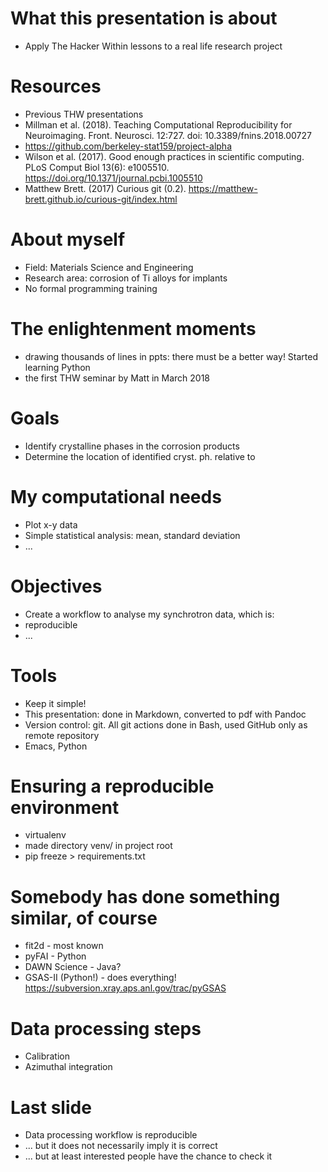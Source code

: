 # What this presentation is about

- Apply The Hacker Within lessons to a real life research project

# Resources

- Previous THW presentations
- Millman et al. (2018). Teaching Computational Reproducibility for Neuroimaging. Front. Neurosci. 12:727. doi: 10.3389/fnins.2018.00727
- https://github.com/berkeley-stat159/project-alpha
- Wilson et al. (2017). Good enough practices in scientific computing. PLoS Comput Biol 13(6): e1005510. https://doi.org/10.1371/journal.pcbi.1005510
- Matthew Brett. (2017) Curious git (0.2). https://matthew-brett.github.io/curious-git/index.html

# About myself

- Field: Materials Science and Engineering
- Research area: corrosion of Ti alloys for implants
- No formal programming training

# The enlightenment moments

- drawing thousands of lines in ppts: there must be a better way! Started learning Python
- the first THW seminar by Matt in March 2018

# Goals

- Identify crystalline phases in the corrosion products
- Determine the location of identified cryst. ph. relative to 

# My computational needs

- Plot x-y data
- Simple statistical analysis: mean, standard deviation
- ...

# Objectives

- Create a workflow to analyse my synchrotron data, which is:
- reproducible
- ...

# Tools

- Keep it simple!
- This presentation: done in Markdown, converted to pdf with Pandoc
- Version control: git. All git actions done in Bash, used GitHub only as remote repository
- Emacs, Python

# Ensuring a reproducible environment

- virtualenv
- made directory venv/ in project root
- pip freeze > requirements.txt

# Somebody has done something similar, of course

- fit2d - most known
- pyFAI - Python
- DAWN Science - Java?
- GSAS-II (Python!) - does everything! https://subversion.xray.aps.anl.gov/trac/pyGSAS

# Data processing steps

- Calibration
- Azimuthal integration

# Last slide

- Data processing workflow is reproducible
- ... but it does not necessarily imply it is correct
- ... but at least interested people have the chance to check it